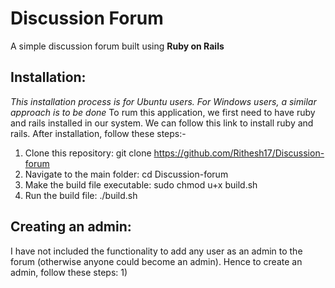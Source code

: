 # Discussion Forum

A simple discussion forum built using **Ruby on Rails**

## Installation:
*This installation process is for Ubuntu users. For Windows users, a similar approach is to be done*
To rum this application, we first need to have ruby and rails installed in our system. We can follow this link to install ruby and rails.
After installation, follow these steps:-
1) Clone this repository: git clone https://github.com/Rithesh17/Discussion-forum
2) Navigate to the main folder: cd Discussion-forum
3) Make the build file executable: sudo chmod u+x build.sh
4) Run the build file: ./build.sh

## Creating an admin:
I have not included the functionality to add any user as an admin to the forum (otherwise anyone could become an admin). Hence to create an admin, follow these steps:
1)
